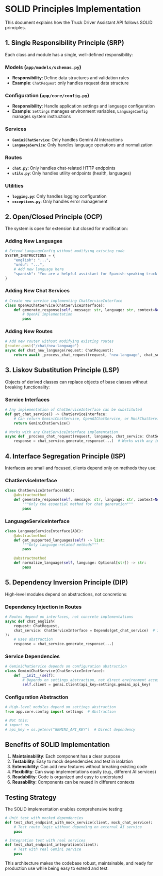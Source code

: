 # SOLID Principles Implementation

This document explains how the Truck Driver Assistant API follows SOLID principles.

## 1. Single Responsibility Principle (SRP)

Each class and module has a single, well-defined responsibility:

### Models (`app/models/schemas.py`)
- **Responsibility**: Define data structures and validation rules
- **Example**: `ChatRequest` only handles request data structure

### Configuration (`app/core/config.py`)
- **Responsibility**: Handle application settings and language configuration
- **Example**: `Settings` manages environment variables, `LanguageConfig` manages system instructions

### Services
- **`GeminiChatService`**: Only handles Gemini AI interactions
- **`LanguageService`**: Only handles language operations and normalization

### Routes
- **`chat.py`**: Only handles chat-related HTTP endpoints
- **`utils.py`**: Only handles utility endpoints (health, languages)

### Utilities
- **`logging.py`**: Only handles logging configuration
- **`exceptions.py`**: Only handles error management

## 2. Open/Closed Principle (OCP)

The system is open for extension but closed for modification:

### Adding New Languages
```python
# Extend LanguageConfig without modifying existing code
SYSTEM_INSTRUCTIONS = {
    "english": "...",
    "urdu": "...",
    # Add new language here
    "spanish": "You are a helpful assistant for Spanish-speaking truck drivers..."
}
```

### Adding New Chat Services
```python
# Create new service implementing ChatServiceInterface
class OpenAIChatService(ChatServiceInterface):
    def generate_response(self, message: str, language: str, context=None, user_id: str = "") -> str:
        # OpenAI implementation
        pass
```

### Adding New Routes
```python
# Add new router without modifying existing routes
@router.post("/chat/new-language")
async def chat_new_language(request: ChatRequest):
    return await _process_chat_request(request, "new-language", chat_service)
```

## 3. Liskov Substitution Principle (LSP)

Objects of derived classes can replace objects of base classes without breaking functionality:

### Service Interfaces
```python
# Any implementation of ChatServiceInterface can be substituted
def get_chat_service() -> ChatServiceInterface:
    # Can return GeminiChatService, OpenAIChatService, or MockChatService
    return GeminiChatService()

# Works with any ChatServiceInterface implementation
async def _process_chat_request(request, language, chat_service: ChatServiceInterface):
    response = chat_service.generate_response(...)  # Works with any implementation
```

## 4. Interface Segregation Principle (ISP)

Interfaces are small and focused, clients depend only on methods they use:

### ChatServiceInterface
```python
class ChatServiceInterface(ABC):
    @abstractmethod
    def generate_response(self, message: str, language: str, context=None, user_id: str = "") -> str:
        """Only the essential method for chat generation"""
        pass
```

### LanguageServiceInterface
```python
class LanguageServiceInterface(ABC):
    @abstractmethod
    def get_supported_languages(self) -> list:
        """Only language-related methods"""
        pass
    
    @abstractmethod
    def normalize_language(self, language: Optional[str]) -> str:
        pass
```

## 5. Dependency Inversion Principle (DIP)

High-level modules depend on abstractions, not concretions:

### Dependency Injection in Routes
```python
# Routes depend on interfaces, not concrete implementations
async def chat_english(
    request: ChatRequest,
    chat_service: ChatServiceInterface = Depends(get_chat_service)  # Interface, not concrete class
):
    # Uses abstraction
    response = chat_service.generate_response(...)
```

### Service Dependencies
```python
# GeminiChatService depends on configuration abstraction
class GeminiChatService(ChatServiceInterface):
    def __init__(self):
        # Depends on settings abstraction, not direct environment access
        self.client = genai.Client(api_key=settings.gemini_api_key)
```

### Configuration Abstraction
```python
# High-level modules depend on settings abstraction
from app.core.config import settings  # Abstraction

# Not this:
# import os
# api_key = os.getenv("GEMINI_API_KEY")  # Direct dependency
```

## Benefits of SOLID Implementation

1. **Maintainability**: Each component has a clear purpose
2. **Testability**: Easy to mock dependencies and test in isolation
3. **Extensibility**: Can add new features without breaking existing code
4. **Flexibility**: Can swap implementations easily (e.g., different AI services)
5. **Readability**: Code is organized and easy to understand
6. **Reusability**: Components can be reused in different contexts

## Testing Strategy

The SOLID implementation enables comprehensive testing:

```python
# Unit test with mocked dependencies
def test_chat_endpoint_with_mock_service(client, mock_chat_service):
    # Test route logic without depending on external AI service
    pass

# Integration test with real services
def test_chat_endpoint_integration(client):
    # Test with real Gemini service
    pass
```

This architecture makes the codebase robust, maintainable, and ready for production use while being easy to extend and test.
